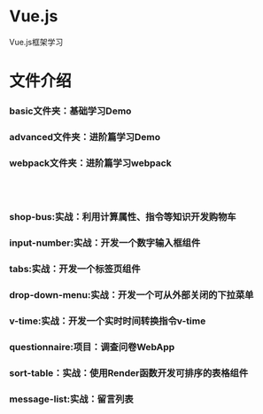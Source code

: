 # Vue.js
Vue.js框架学习

# 文件介绍
### basic文件夹：基础学习Demo
### advanced文件夹：进阶篇学习Demo
### webpack文件夹：进阶篇学习webpack
</br></br>      
### shop-bus:实战：利用计算属性、指令等知识开发购物车
### input-number:实战：开发一个数字输入框组件
### tabs:实战：开发一个标签页组件
### drop-down-menu:实战：开发一个可从外部关闭的下拉菜单
### v-time:实战：开发一个实时时间转换指令v-time
### questionnaire:项目：调查问卷WebApp
### sort-table：实战：使用Render函数开发可排序的表格组件
### message-list:实战：留言列表
